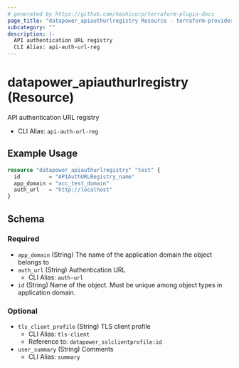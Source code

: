 ```yaml
---
# generated by https://github.com/hashicorp/terraform-plugin-docs
page_title: "datapower_apiauthurlregistry Resource - terraform-provider-datapower"
subcategory: ""
description: |-
  API authentication URL registry
  CLI Alias: api-auth-url-reg
---
```


# datapower_apiauthurlregistry (Resource)

API authentication URL registry
  - CLI Alias: `api-auth-url-reg`

## Example Usage

```terraform
resource "datapower_apiauthurlregistry" "test" {
  id         = "APIAuthURLRegistry_name"
  app_domain = "acc_test_domain"
  auth_url   = "http://localhost"
}
```

<!-- schema generated by tfplugindocs -->
## Schema

### Required

- `app_domain` (String) The name of the application domain the object belongs to
- `auth_url` (String) Authentication URL
  - CLI Alias: `auth-url`
- `id` (String) Name of the object. Must be unique among object types in application domain.

### Optional

- `tls_client_profile` (String) TLS client profile
  - CLI Alias: `tls-client`
  - Reference to: `datapower_sslclientprofile:id`
- `user_summary` (String) Comments
  - CLI Alias: `summary`

